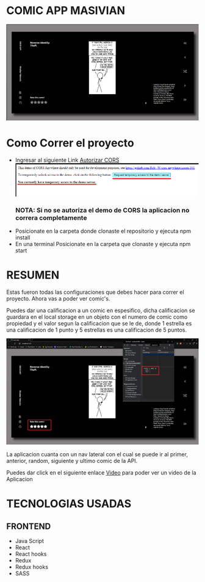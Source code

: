 <h1>COMIC APP MASIVIAN</h1>

<div>
    <img src='./ReadmeAssets/init.png'></img>
</div>


<h1>Como Correr el proyecto</h1>
<ul>
<li>Ingresar al siguiente Link <a href="https://cors-anywhere.herokuapp.com/corsdemo" rel="nofollow">Autorizar CORS</a>
<div>
    <img src='./ReadmeAssets/CORS.png'></img>
</div>
<h3>NOTA: Si no se autoriza el demo de CORS la aplicacion no correra completamente</h3>
<li>Posicionate en la carpeta donde clonaste el repositorio y ejecuta npm install</li>
<li>En una terminal  Posicionate en la carpeta que clonaste y ejecuta npm start</li>
</ul>


<h1>RESUMEN</h1>

<p>
    Estas fueron todas las configuraciones que debes hacer para correr el proyecto. Ahora vas a poder ver comic's.
</p>

<p>
    Puedes dar una calificacion a un comic en espesifico, dicha calificacion se guardara en el local storage en un objeto con el numero de comic como propiedad y el valor segun la calificacion que se le de, donde 1 estrella es una calificacion de 1 punto y 5 estrellas es una calificacion de 5 puntos. 
</p>

<div>
    <img src='./ReadmeAssets/storage.png'></img>
</div>

<p>
    La aplicacion cuanta con un nav lateral con el cual se puede ir al primer, anterior, random, siguiente y ultimo comic de la API.
</p>
<p>
    Puedes dar click en el siguiente enlace <a href="https://vimeo.com/513647595" rel="nofollow">Video</a> para poder ver un video de la Aplicacion
</p>
<div>
    <h1> TECNOLOGIAS USADAS </h1>
        <h2>FRONTEND</h2>
        <ul>
            <li>Java Script</li>
            <li>React </li>
            <li>React hooks</li>
            <li>Redux</li>
            <li>Redux hooks</li>
            <li>SASS</li>
        </ul>
</div>




